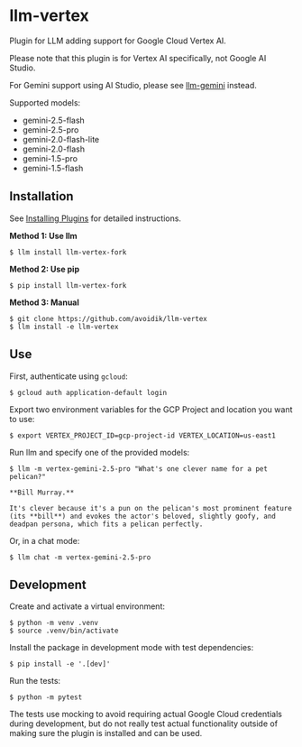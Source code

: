 # llm-vertex

Plugin for LLM adding support for Google Cloud Vertex AI.

Please note that this plugin is for Vertex AI specifically, not Google AI Studio.

For Gemini support using AI Studio, please see [llm-gemini](https://github.com/simonw/llm-gemini) instead.

Supported models:

- gemini-2.5-flash
- gemini-2.5-pro
- gemini-2.0-flash-lite
- gemini-2.0-flash
- gemini-1.5-pro
- gemini-1.5-flash

## Installation

See [Installing Plugins](https://llm.datasette.io/en/stable/plugins/installing-plugins.html) for detailed instructions.

**Method 1: Use llm**

```terminal
$ llm install llm-vertex-fork
```

**Method 2: Use pip**

```terminal
$ pip install llm-vertex-fork
```

**Method 3: Manual**

```terminal
$ git clone https://github.com/avoidik/llm-vertex
$ llm install -e llm-vertex
```

## Use

First, authenticate using `gcloud`:

```terminal
$ gcloud auth application-default login
```

Export two environment variables for the GCP Project and location you want to use:

```terminal
$ export VERTEX_PROJECT_ID=gcp-project-id VERTEX_LOCATION=us-east1
```

Run llm and specify one of the provided models:

```terminal
$ llm -m vertex-gemini-2.5-pro "What's one clever name for a pet pelican?"

**Bill Murray.**

It's clever because it's a pun on the pelican's most prominent feature (its **bill**) and evokes the actor's beloved, slightly goofy, and deadpan persona, which fits a pelican perfectly.
```

Or, in a chat mode:

```terminal
$ llm chat -m vertex-gemini-2.5-pro
```

## Development

Create and activate a virtual environment:

```terminal
$ python -m venv .venv
$ source .venv/bin/activate
```

Install the package in development mode with test dependencies:

```terminal
$ pip install -e '.[dev]'
```

Run the tests:

```terminal
$ python -m pytest
```

The tests use mocking to avoid requiring actual Google Cloud credentials during development, but do not really test actual functionality outside of making sure the plugin is installed and can be used.
